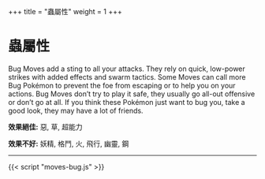 +++
title = "蟲屬性"
weight = 1
+++

# 蟲屬性
Bug Moves add a sting to all your attacks. They rely on quick, low-power strikes with added effects and swarm tactics.  Some  Moves  can  call  more  Bug  Pokémon  to  prevent  the  foe  from  escaping  or  to  help  you  on  your actions. 
Bug Moves don’t try to play it safe, they usually go all-out offensive or don’t go at all. If you think these Pokémon  just want to bug you, take a good look, they may have a lot of friends.

**效果絕佳:**
惡, 草, 超能力

**效果不好:**
妖精, 格鬥, 火, 飛行, 幽靈, 鋼

---

<div id="MoveList"></div>

{{< script "moves-bug.js" >}}